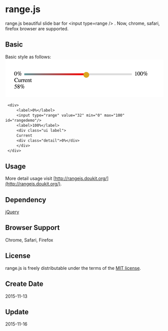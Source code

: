 # range.js
range.js beautiful slide bar for &lt;input type=range /&gt; . Now, chrome, safari, firefox browser are supported.

## Basic
Basic style as follows:
![](image/basic.png "basic style")

```
 <div>
     <label>0%</label>
     <input type="range" value="32" min="0" max="100"  id="rangedemo"/>
     <label>100%</label>
     <div class="ui label">
     Current
     <div class="detail">0%</div>
     </div>
 </div>
```

## Usage
More detail usage visit [http://rangejs.doukit.org/](http://rangejs.doukit.org/).

## Dependency
[jQuery](https://jquery.com/)

## Browser Support
Chrome, Safari, Firefox

## License 
range.js is freely distributable under the terms of the [MIT license](./LICENSE).

## Create Date
2015-11-13

## Update
2015-11-16
